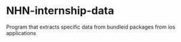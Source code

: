 # NHN-internship-data
Program that extracts specific data from bundleid packages from ios applications
